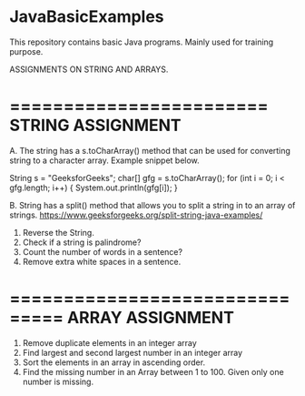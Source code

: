 # JavaBasicExamples

This repository contains basic Java programs. Mainly used for training purpose.


ASSIGNMENTS ON STRING AND ARRAYS.

========================
STRING ASSIGNMENT
========================


A. The string has a s.toCharArray() method that can be used for converting string
to a character array. Example snippet below.

  String s = "GeeksforGeeks"; 
        char[] gfg = s.toCharArray(); 
        for (int i = 0; i < gfg.length; i++) { 
            System.out.println(gfg[i]); 
        }

B. String has a split() method that allows you to split a string in to an array of strings.
https://www.geeksforgeeks.org/split-string-java-examples/




1. Reverse the String.
2. Check if a string is palindrome?
3. Count the number of words in a sentence?
4. Remove extra white spaces in a sentence.



===============================
ARRAY ASSIGNMENT
===============================

1. Remove duplicate elements in an integer array
2. Find largest and second largest number in an integer array
3. Sort the elements in an array in ascending order.
4. Find the missing number in an Array between 1 to 100. Given only one number is missing. 

